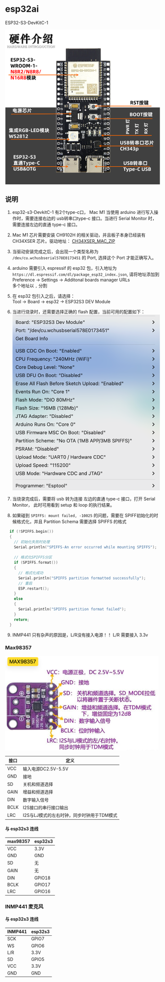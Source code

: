 # esp32ai

ESP32-S3-DevKitC-1 

<img src="public/images/esp32-s3-wroom-1.png" width="800" />



## 说明
1. esp32-s3-DevkitC-1 有2个type-c口， Mac M1 当使用 arduino 进行写入操作时，需要连接右边的 usb转串口type-c 接口。当进行 Serial Monitor 时，需要连接左边的直通 type-c 接口。

2. Mac M1 芯片需要安装 CH9102H 的相关驱动，并且板子本身已经装有 CH34XSER 芯片。驱动地址： [CH34XSER_MAC_ZIP](https://www.wch.cn/downloads/CH34XSER_MAC_ZIP.html)

3. 当驱动安装完成之后，会出现一个类型名称为 ```/dev/cu.wchusbserial578E0173451``` 的 Port, 选择这个 Port 才能正确写入。

4. arduino 需要引入 espressif 的 esp32 包，引入地址为 ```https://dl.espressif.com/dl/package_esp32_index.json```, 请将地址添加到 <br >
    Preference -> Settings -> Additonal boards manager URLs <br >
    多个地址以 ```,``` 分割

5. 在 esp32 包引入之后，请选择：<br >
    Tool -> Board -> esp32 -> ESP32S3 DEV Module

6. 当进行烧录时，还需要选择正确的 flash 配置，当前可用的配置如下：<br >
    <img src="public/images/flash-config.png" width="500" />

7. 当烧录完成后，需要将 usb 转为连接 左边的直通 type-c 接口，打开 Serial Monitor， 此时可用看到 setup 和 loop 的执行结果。

8. 如果碰到 ```SPIFFS: mount failed, -10025``` 的问题，需要在 SPIFF初始化的时候格式化，并且 Partition Schema 需要选择 SPIFFS 的格式<br >
```c++
  if (!SPIFFS.begin())
  {
  	// 初始化失败时处理
    Serial.println("SPIFFS-An error occurred while mounting SPIFFS");

    // 格式化SPIFFS分区
    if (SPIFFS.format())
    {
      // 格式化成功
      Serial.println("SPIFFS partition formatted successfully");
      // 重启
      ESP.restart();
    }
    else
    {
      Serial.println("SPIFFS partition format failed");
    }
    return;
  }
```

9. INMP441 只有杂声的原因是，L/R没有接入电源！！ L/R 需要接入 3.3v

### Max98357

<img src="public/images/max98357.png" width="500" />
<br >

|接口|定义|
|--|--|
|VCC|输入电源DC2.5V-5.5V|
|GND|接地|
|SD|关机和频道选择|
|GAIN|增益和频道选择|
|DIN|数字输入信号|
|BCLK|I2S接口的串行接口输出|
|LRC|I2S与LJ模式的左右时钟，同步时钟用于TDM模式|

#### 与 esp32s3 连线
|max98357|esp32s3|
|--|--|
|VCC|3.3V|
|GND|GND|
|SD|无|
|GAIN|无|
|DIN|GPIO18|
|BCLK|GPIO17|
|LRC|GPIO16|


### INMP441 麦克风
#### 与 esp32s3 连线
|INMP441|esp32s3|
|--|--|
|SCK|GPIO7|
|WS|GPIO6|
|L/R|3.3V|
|SD|GPIO5|
|VCC|3.3V|
|GND|GND|
